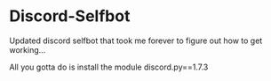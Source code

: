 # Discord-Selfbot
Updated discord selfbot that took me forever to figure out how to get working...

All you gotta do is install the module discord.py==1.7.3
